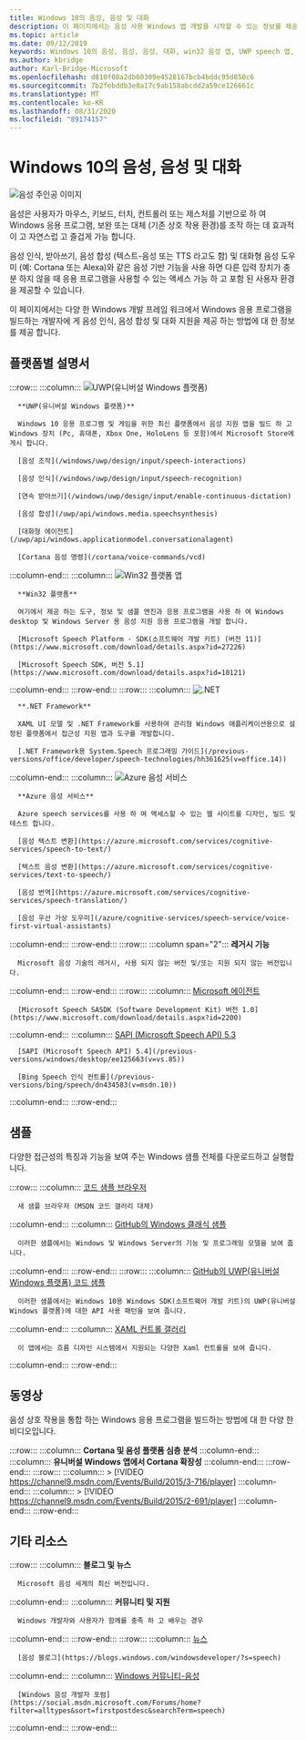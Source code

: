 ```yaml
---
title: Windows 10의 음성, 음성 및 대화
description: 이 페이지에서는 음성 사용 Windows 앱 개발을 시작할 수 있는 정보를 제공 합니다.
ms.topic: article
ms.date: 09/12/2019
keywords: Windows 10의 음성, 음성, 음성, 대화, win32 음성 앱, UWP speech 앱, WPF speech apps, WinForms speech apps
ms.author: kbridge
author: Karl-Bridge-Microsoft
ms.openlocfilehash: d810f08a2db60309e4528167bcb4bddc95d850c6
ms.sourcegitcommit: 7b2febddb3e8a17c9ab158abcdd2a59ce126661c
ms.translationtype: MT
ms.contentlocale: ko-KR
ms.lasthandoff: 08/31/2020
ms.locfileid: "89174157"
---
```

# <a name="speech-voice-and-conversation-in-windows-10"></a>Windows 10의 음성, 음성 및 대화

![음성 주인공 이미지](images/hero-speech-composite-small.png)

음성은 사용자가 마우스, 키보드, 터치, 컨트롤러 또는 제스처를 기반으로 하 여 Windows 응용 프로그램, 보완 또는 대체 (기존 상호 작용 환경)를 조작 하는 데 효과적이 고 자연스럽 고 즐겁게 가능 합니다.

음성 인식, 받아쓰기, 음성 합성 (텍스트-음성 또는 TTS 라고도 함) 및 대화형 음성 도우미 (예: Cortana 또는 Alexa)와 같은 음성 기반 기능을 사용 하면 다른 입력 장치가 충분 하지 않을 때 응용 프로그램을 사용할 수 있는 액세스 가능 하 고 포함 된 사용자 환경을 제공할 수 있습니다.

이 페이지에서는 다양 한 Windows 개발 프레임 워크에서 Windows 응용 프로그램을 빌드하는 개발자에 게 음성 인식, 음성 합성 및 대화 지원을 제공 하는 방법에 대 한 정보를 제공 합니다.

## <a name="platform-specific-documentation"></a>플랫폼별 설명서

:::row:::
   :::column:::
      ![UWP(유니버설 Windows 플랫폼)](images/platform-uwp.png)

      **UWP(유니버설 Windows 플랫폼)**

      Windows 10 응용 프로그램 및 게임을 위한 최신 플랫폼에서 음성 지원 앱을 빌드 하 고 Windows 장치 (Pc, 휴대폰, Xbox One, HoloLens 등 포함)에서 Microsoft Store에 게시 합니다.

      [음성 조작](/windows/uwp/design/input/speech-interactions)

      [음성 인식](/windows/uwp/design/input/speech-recognition)

      [연속 받아쓰기](/windows/uwp/design/input/enable-continuous-dictation)

      [음성 합성](/uwp/api/windows.media.speechsynthesis)

      [대화형 에이전트](/uwp/api/windows.applicationmodel.conversationalagent)

      [Cortana 음성 명령](/cortana/voice-commands/vcd)
   :::column-end:::
   :::column:::
      ![Win32 플랫폼 앱](images/platform-win32.png)

      **Win32 플랫폼**

      여기에서 제공 하는 도구, 정보 및 샘플 엔진과 응용 프로그램을 사용 하 여 Windows desktop 및 Windows Server 용 음성 지원 응용 프로그램을 개발 합니다.

      [Microsoft Speech Platform - SDK(소프트웨어 개발 키트) (버전 11)](https://www.microsoft.com/download/details.aspx?id=27226)
      
      [Microsoft Speech SDK, 버전 5.1](https://www.microsoft.com/download/details.aspx?id=10121)
   :::column-end:::
:::row-end:::
:::row:::
   :::column:::
      ![.NET](images/platform-dotnet.png)

      **.NET Framework**

      XAML UI 모델 및 .NET Framework를 사용하여 관리형 Windows 애플리케이션용으로 설정된 플랫폼에서 접근성 지원 앱과 도구를 개발합니다.

      [.NET Framework용 System.Speech 프로그래밍 가이드](/previous-versions/office/developer/speech-technologies/hh361625(v=office.14))
   :::column-end:::
   :::column:::
      ![Azure 음성 서비스](images/platform-azure-speech.png)

      **Azure 음성 서비스**

      Azure speech services를 사용 하 여 액세스할 수 있는 웹 사이트를 디자인, 빌드 및 테스트 합니다.

      [음성 텍스트 변환](https://azure.microsoft.com/services/cognitive-services/speech-to-text/)

      [텍스트 음성 변환](https://azure.microsoft.com/services/cognitive-services/text-to-speech/)
      
      [음성 번역](https://azure.microsoft.com/services/cognitive-services/speech-translation/)

      [음성 우선 가상 도우미](/azure/cognitive-services/speech-service/voice-first-virtual-assistants)
   :::column-end:::
:::row-end:::
:::row:::
   :::column span="2":::
      **레거시 기능**

      Microsoft 음성 기술의 레거시, 사용 되지 않는 버전 및/또는 지원 되지 않는 버전입니다.
   :::column-end:::
:::row-end:::
:::row:::
   :::column:::
      [Microsoft 에이전트](/windows/win32/lwef/microsoft-agent)

      [Microsoft Speech SASDK (Software Development Kit) 버전 1.0](https://www.microsoft.com/download/details.aspx?id=2200)
   :::column-end:::
   :::column:::
      [SAPI (Microsoft Speech API) 5.3](/previous-versions/windows/desktop/ms723627(v=vs.85))

      [SAPI (Microsoft Speech API) 5.4](/previous-versions/windows/desktop/ee125663(v=vs.85))

      [Bing Speech 인식 컨트롤](/previous-versions/bing/speech/dn434583(v=msdn.10))
   :::column-end:::
:::row-end:::

## <a name="samples"></a>샘플

다양한 접근성의 특징과 기능을 보여 주는 Windows 샘플 전체를 다운로드하고 실행합니다.

:::row:::
   :::column:::
      [코드 샘플 브라우저](/samples/browse/?term=speech)

      새 샘플 브라우저 (MSDN 코드 갤러리 대체)
   :::column-end:::
   :::column:::
      [GitHub의 Windows 클래식 샘플](https://github.com/microsoft/Windows-classic-samples/search?q=speech&unscoped_q=speech)

      이러한 샘플에서는 Windows 및 Windows Server의 기능 및 프로그래밍 모델을 보여 줍니다. 
   :::column-end:::
:::row-end:::
:::row:::
   :::column:::
      [GitHub의 UWP(유니버설 Windows 플랫폼) 코드 샘플](https://github.com/microsoft/Windows-universal-samples/search?q=speech&unscoped_q=speech)

      이러한 샘플에서는 Windows 10용 Windows SDK(소프트웨어 개발 키트)의 UWP(유니버설 Windows 플랫폼)에 대한 API 사용 패턴을 보여 줍니다.
   :::column-end:::
   :::column:::
      [XAML 컨트롤 갤러리](https://github.com/microsoft/Xaml-Controls-Gallery)

      이 앱에서는 흐름 디자인 시스템에서 지원되는 다양한 Xaml 컨트롤을 보여 줍니다.
   :::column-end:::
:::row-end:::

## <a name="videos"></a>동영상

음성 상호 작용을 통합 하는 Windows 응용 프로그램을 빌드하는 방법에 대 한 다양 한 비디오입니다.

:::row:::
   :::column:::
      **Cortana 및 음성 플랫폼 심층 분석**
   :::column-end:::
   :::column:::
      **유니버설 Windows 앱에서 Cortana 확장성**
   :::column-end:::
:::row-end:::
:::row:::
   :::column:::
      > [!VIDEO https://channel9.msdn.com/Events/Build/2015/3-716/player]
   :::column-end:::
   :::column:::
      > [!VIDEO https://channel9.msdn.com/Events/Build/2015/2-691/player]
   :::column-end:::
:::row-end:::

## <a name="other-resources"></a>기타 리소스

:::row:::
   :::column:::
      **블로그 및 뉴스**

      Microsoft 음성 세계의 최신 버전입니다.
   :::column-end:::
   :::column:::
      **커뮤니티 및 지원**

      Windows 개발자와 사용자가 함께를 충족 하 고 배우는 경우
   :::column-end:::
:::row-end:::
:::row:::
   :::column:::
      [뉴스](https://news.microsoft.com/?s=speech)

      [음성 블로그](https://blogs.windows.com/windowsdeveloper/?s=speech)
   :::column-end:::
   :::column:::
      [Windows 커뮤니티-음성](https://community.windows.com/search?q=speech)

      [Windows 음성 개발자 포럼](https://social.msdn.microsoft.com/Forums/home?filter=alltypes&sort=firstpostdesc&searchTerm=speech)
   :::column-end:::
:::row-end:::